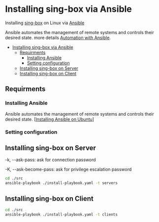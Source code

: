 # Installing sing-box via Ansible
Installing [sing-box](https://github.com/SagerNet/sing-box) on Linux via [Ansible](https://docs.ansible.com/ansible/latest/index.html)

Ansible automates the management of remote systems and controls their desired state. more details [Automation with Ansible](https://github.com/mehradi-github/ref-ansible#automation-with-ansible).


- [Installing sing-box via Ansible](#installing-sing-box-via-ansible)
  - [Requirments](#requirments)
    - [Installing Ansible](#installing-ansible)
    - [Setting configuration](#setting-configuration)
  - [Installing sing-box on Server](#installing-sing-box-on-server)
  - [Installing sing-box on Client](#installing-sing-box-on-client)
## Requirments
### Installing Ansible
Ansible automates the management of remote systems and controls their desired state. [[Installing Ansible on Ubuntu](https://github.com/mehradi-github/ref-ansible#installing-ansible-on-ubuntu)]
### Setting configuration
## Installing sing-box on Server

-k, --ask-pass: ask for connection password

-K, --ask-become-pass: ask for privilege escalation password

```sh
cd ./src
ansible-playbook ./install-playbook.yaml -t servers 

```

## Installing sing-box on Client
```sh
cd ./src
ansible-playbook ./install-playbook.yaml -t clients

```

